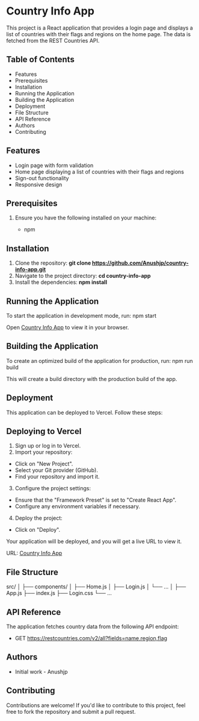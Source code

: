 # Country Info App

This project is a React application that provides a login page and displays a list of countries with their flags and regions on the home page. The data is fetched from the REST Countries API.

## Table of Contents

- Features
- Prerequisites
- Installation
- Running the Application
- Building the Application
- Deployment
- File Structure
- API Reference
- Authors
- Contributing

## Features
- Login page with form validation
- Home page displaying a list of countries with their flags and regions
- Sign-out functionality
- Responsive design

## Prerequisites

1. Ensure you have the following installed on your machine:

    - npm

## Installation

1. Clone the repository: **git clone https://github.com/Anushjp/country-info-app.git**
2. Navigate to the project directory: **cd country-info-app**
3. Install the dependencies: **npm install**

## Running the Application

To start the application in development mode, run: npm start

Open [Country Info App](https://country-info-app-neon.vercel.app/) to view it in your browser.

## Building the Application

To create an optimized build of the application for production, run: npm run build

This will create a build directory with the production build of the app.

## Deployment

This application can be deployed to Vercel. Follow these steps:

## Deploying to Vercel

1. Sign up or log in to Vercel.
2. Import your repository:
  -  Click on "New Project".
  -  Select your Git provider (GitHub).
  -  Find your repository and import it.
3. Configure the project settings:
  -  Ensure that the "Framework Preset" is set to "Create React App".
  -  Configure any environment variables if necessary.
4. Deploy the project:
  -  Click on "Deploy".

Your application will be deployed, and you will get a live URL to view it.

URL: [Country Info App](https://country-info-app-neon.vercel.app/)

## File Structure
src/
│
├── components/
│   ├── Home.js
│   ├── Login.js
│   └── ...
│
├── App.js
├── index.js
├── Login.css
└── ...

## API Reference

The application fetches country data from the following API endpoint:

- GET https://restcountries.com/v2/all?fields=name,region,flag

## Authors
- Initial work - Anushjp

## Contributing

Contributions are welcome! If you'd like to contribute to this project, feel free to fork the repository and submit a pull request.
